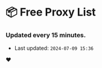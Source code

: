 # :package: Free Proxy List
### Updated every 15 minutes.

- Last updated: `2024-07-09 15:36`

:heart:
